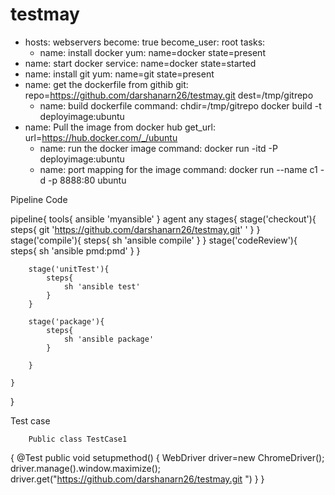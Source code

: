 # testmay
- hosts: webservers
  become: true
  become_user: root
  tasks:
  - name: install docker
   yum: name=docker state=present
- name: start docker
service:  name=docker state=started
 - name: install git
    yum: name=git state=present
  - name: get the dockerfile from githib
    git: repo=https://github.com/darshanarn26/testmay.git dest=/tmp/gitrepo
    - name: build dockerfile
    command: chdir=/tmp/gitrepo docker build -t deployimage:ubuntu
- name: Pull the image from docker hub
get_url:
 url=https://hub.docker.com/_/ubuntu
  - name: run the docker image
    command: docker run -itd -P deployimage:ubuntu
   - name: port mapping for the image 
   command:  docker run --name c1 -d -p 8888:80 ubuntu 
  
  
  
  

   
Pipeline Code

pipeline{
    tools{
        ansible 'myansible'
    }
    agent any
    stages{
        stage('checkout'){
            steps{
                git 'https://github.com/darshanarn26/testmay.git'
'
            }
        }
        stage('compile'){
            steps{
                sh 'ansible compile'
            }
        }
        stage('codeReview'){
            steps{
                sh 'ansible pmd:pmd'
            }
        }
        
       
        stage('unitTest'){
            steps{
                sh 'ansible test'
            }
        }
        
        stage('package'){
            steps{
                sh 'ansible package'
            }
            
        }

    }
}


 Test case
        
        Public class TestCase1
{
@Test
public void setupmethod()
{
WebDriver driver=new ChromeDriver();
driver.manage().window.maximize();
driver.get("https://github.com/darshanarn26/testmay.git
")
}
}
